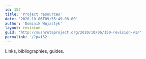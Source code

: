 ```yaml
---
id: 152
title: 'Project resources'
date: '2020-10-06T09:55:49-06:00'
author: 'Dominik Wujastyk'
layout: revision
guid: 'http://sushrutaproject.org/2020/10/06/150-revision-v1/'
permalink: '/?p=152'
---
```


Links, bibliographies, guides.
